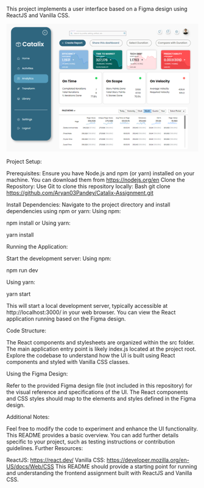 This project implements a user interface based on a Figma design using ReactJS and Vanilla CSS.

![Image description](./Screenshot%202024-04-07%20005151.png)


Project Setup:

Prerequisites: Ensure you have Node.js and npm (or yarn) installed on your machine. You can download them from https://nodejs.org/en
Clone the Repository: Use Git to clone this repository locally:
Bash
git clone https://github.com/Aryan03Pandey/Catalix-Assignment.git

Install Dependencies: Navigate to the project directory and install dependencies using npm or yarn:
Using npm:


npm install
 or
Using yarn:

yarn install


Running the Application:

Start the development server:
Using npm:


npm run dev

Using yarn:

yarn start

This will start a local development server, typically accessible at http://localhost:3000/ in your web browser. You can view the React application running based on the Figma design.

Code Structure:

The React components and stylesheets are organized within the src folder. The main application entry point is likely index.js located at the project root. Explore the codebase to understand how the UI is built using React components and styled with Vanilla CSS classes.

Using the Figma Design:

Refer to the provided Figma design file (not included in this repository) for the visual reference and specifications of the UI. The React components and CSS styles should map to the elements and styles defined in the Figma design.

Additional Notes:

Feel free to modify the code to experiment and enhance the UI functionality.
This README provides a basic overview. You can add further details specific to your project, such as testing instructions or contribution guidelines.
Further Resources:

ReactJS: https://react.dev/
Vanilla CSS: https://developer.mozilla.org/en-US/docs/Web/CSS
This README should provide a starting point for running and understanding the frontend assignment built with ReactJS and Vanilla CSS.